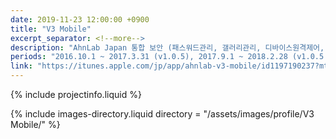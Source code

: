 ```yaml
---
date: 2019-11-23 12:00:00 +0900
title: "V3 Mobile"
excerpt_separator: <!--more-->
description: "AhnLab Japan 통합 보안 (패스워드관리, 갤러리관리, 디바이스원격제어, 보안브라우저) iOS 애플리케이션"
periods: "2016.10.1 ~ 2017.3.31 (v1.0.5), 2017.9.1 ~ 2018.2.28 (v1.0.5 -> v1.1.0), 2018.11.1 ~ 2019.2.28 (v1.1.0 -> v1.1.4)"
link: "https://itunes.apple.com/jp/app/ahnlab-v3-mobile/id1197190237?mt=8"
---
```


{% include projectinfo.liquid %}

<!--more-->

{% include images-directory.liquid directory = "/assets/images/profile/V3 Mobile/" %}